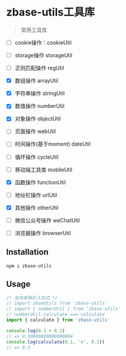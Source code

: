 # zbase-utils工具库

> 常用工具库

- [ ] cookie操作：cookieUtil
- [ ] storage操作  storageUtil

- [ ] 正则匹配操作 regUtil

- [x] 数组操作 arrayUtil

- [x] 字符串操作 stringUtil

- [x] 数值操作 numberUtil

- [x] 对象操作 objectUtil

- [ ] 页面操作 webUtil

- [ ] 时间操作(基于moment) dateUtil

- [ ] 循环操作 cycleUtil

- [ ] 移动端工具类 mobileUtil

- [x] 函数操作 functionUtil

- [ ] 地址栏操作 urlUtil

- [x] 其他操作  otherUtil

- [ ] 微信公众号操作  weChatUtil

- [ ] 浏览器操作 browserUtil

## Installation
```
npm i zbase-utils
```

## Usage
```js
/* 支持多种引入方式 */
// import zbseUtils from 'zbase-utils'
// import { numberUtil } from 'zbase-utils'
// numberUtil.calculate === calculate
import { calculate } from 'zbase-utils'

console.log(0.1 + 0.2)
// => 0.30000000000000004
console.log(calculate(0.1, '+', 0.2))
// => 0.3
```

